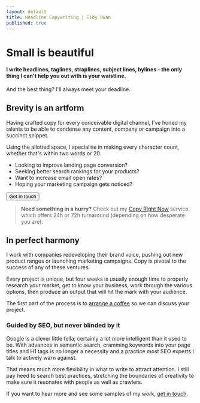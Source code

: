 ```yaml
---
layout: default
title: Headline Copywriting | Tidy Swan
published: true
---
```

# Small is beautiful

#### I write headlines, taglines, straplines, subject lines, bylines - the only thing I can't help you out with is your waistline.

And the best thing? I'll always meet your deadline.

## Brevity is an artform

Having crafted copy for every conceivable digital channel, I've honed my talents to be able to condense any content, company or campaign into a succinct snippet.

Using the allotted space, I specialise in making every character count, whether that's within two words or 20.

- Looking to improve landing page conversion?
- Seeking better search rankings for your products?
- Want to increase email open rates?
- Hoping your marketing campaign gets noticed?

<a href="/contact"><button class="button">Get in touch</button></a>

> **Need something in a hurry?** Check out my [Copy Right Now](/copy-right-now) service, which offers 24h or 72h turnaround (depending on how desperate you are).

## In perfect harmony

I work with companies redeveloping their brand voice, pushing out new product ranges or launching marketing campaigns. Copy is pivotal to the success of any of these ventures.

Every project is unique, but four weeks is usually enough time to properly research your market, get to know your business, work through the various options, then produce an output that will hit the mark with your audience.

The first part of the process is to [arrange a coffee](/contact) so we can discuss your project.

### Guided by SEO, but never blinded by it

Google is a clever little fella; certainly a lot more intelligent than it used to be. With advances in semantic search, cramming keywords into your page titles and H1 tags is no longer a necessity and a practice most SEO experts I talk to actively warn against.

That means much more flexibility in what to write to attract attention. I still pay heed to search best practices, stretching the boundaries of creativity to make sure it resonates with people as well as crawlers.

If you want to hear more and see some samples of my work, [get in touch](/contact).
